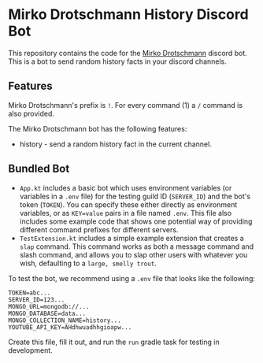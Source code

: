 # Mirko Drotschmann History Discord Bot

This repository contains the code for the [Mirko Drotschmann](https://www.youtube.com/c/MrWissen2go) discord bot.
This is a bot to send random history facts in your discord channels.

## Features
Mirko Drotschmann's prefix is `!`. For every command (1) a `/` command is also provided.

The Mirko Drotschmann bot has the following features:
* history - send a random history fact in the current channel.

## Bundled Bot

* `App.kt` includes a basic bot which uses environment variables (or variables in a `.env` file) for the testing guild
  ID (`SERVER_ID`) and the bot's token (`TOKEN`). You can specify these either directly as environment variables, or
  as `KEY=value` pairs in a file named `.env`. This file also includes some example code that shows one potential way
  of providing different command prefixes for different servers.
* `TestExtension.kt` includes a simple example extension that creates a `slap` command. This command works as both a
  message command and slash command, and allows you to slap other users with whatever you wish, defaulting to a
  `large, smelly trout`.

To test the bot, we recommend using a `.env` file that looks like the following:

```dotenv
TOKEN=abc...
SERVER_ID=123...
MONGO_URL=mongodb://...
MONGO_DATABASE=data...
MONGO_COLLECTION_NAME=history...
YOUTUBE_API_KEY=AHdhwuadhhgioapw...
```

Create this file, fill it out, and run the `run` gradle task for testing in development.
